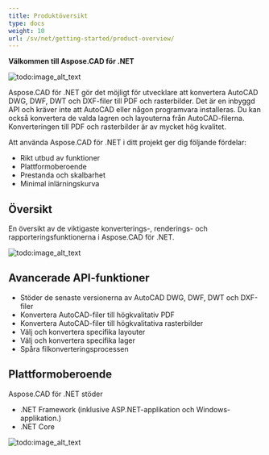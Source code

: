 ```yaml
---
title: Produktöversikt
type: docs
weight: 10
url: /sv/net/getting-started/product-overview/
---
```


**Välkommen till Aspose.CAD för .NET**

![todo:image_alt_text](/cad/_assets/home_1.png)

Aspose.CAD för .NET gör det möjligt för utvecklare att konvertera AutoCAD DWG, DWF, DWT och DXF-filer till PDF och rasterbilder. Det är en inbyggd API och kräver inte att AutoCAD eller någon programvara installeras. Du kan också konvertera de valda lagren och layouterna från AutoCAD-filerna. Konverteringen till PDF och rasterbilder är av mycket hög kvalitet.

Att använda Aspose.CAD för .NET i ditt projekt ger dig följande fördelar:

- Rikt utbud av funktioner
- Plattformoberoende
- Prestanda och skalbarhet
- Minimal inlärningskurva

## **Översikt**
En översikt av de viktigaste konverterings-, renderings- och rapporteringsfunktionerna i Aspose.CAD för .NET.

![todo:image_alt_text](/cad/_assets/net/product-overview_2.png)
## **Avancerade API-funktioner**
- Stöder de senaste versionerna av AutoCAD DWG, DWF, DWT och DXF-filer
- Konvertera AutoCAD-filer till högkvalitativ PDF
- Konvertera AutoCAD-filer till högkvalitativa rasterbilder
- Välj och konvertera specifika layouter
- Välj och konvertera specifika lager
- Spåra filkonverteringsprocessen
## **Plattformoberoende**
Aspose.CAD för .NET stöder

- .NET Framework (inklusive ASP.NET-applikation och Windows-applikation.)
- .NET Core

![todo:image_alt_text](/cad/_assets/net/product-overview_3.png)
